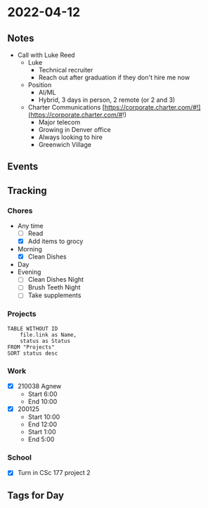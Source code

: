 # 2022-04-12
## Notes
- Call with Luke Reed
	- Luke
		- Technical recruiter
		- Reach out after graduation if they don't hire me now
	- Position
		- AI/ML
		- Hybrid, 3 days in person, 2 remote (or 2 and 3)
	- Charter Communications [https://corporate.charter.com/#!](https://corporate.charter.com/#!)
		- Major telecom
		- Growing in Denver office
		- Always looking to hire
		- Greenwich Village
## Events

## Tracking
### Chores
- Any time
	- [ ] Read
	- [x] Add items to grocy
- Morning
	- [x] Clean Dishes
- Day
- Evening
	- [ ] Clean Dishes Night
	- [ ] Brush Teeth Night
	- [ ] Take supplements

### Projects
```dataview
TABLE WITHOUT ID
	file.link as Name,
	status as Status
FROM "Projects"
SORT status desc
```

### Work
- [x] 210038 Agnew
	- Start 6:00
	- End 10:00
- [x] 200125
	- Start 10:00
	- End 12:00
	- Start 1:00
	- End 5:00

### School
- [x] Turn in CSc 177 project 2

## Tags for Day